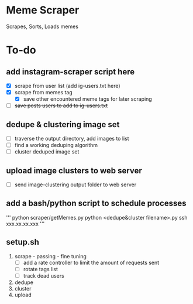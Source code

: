 # Meme Scraper
Scrapes, Sorts, Loads memes

# To-do
## add instagram-scraper script here
  - [x] scrape from user list (add ig-users.txt here)
  - [x] scrape from memes tag
    - [x] save other encountered meme tags for later scraping
   - [ ] ~~save posts users to add to ig-users.txt~~
## dedupe & clustering image set
  - [ ] traverse the output directory, add images to list
  - [ ] find a working deduping algorithm
  - [ ] cluster deduped image set
## upload image clusters to web server
  - [ ] send image-clustering output folder to web server
## add a bash/python script to schedule processes
  '''
    python scraper/getMemes.py
    python <dedupe&cluster filename>.py
    ssh xxx.xx.xx.xxx
  '''
## setup.sh
  1. scrape - passing
    - fine tuning
      - [ ] add a rate controller to limit the amount of requests sent
      - [ ] rotate tags list
      - [ ] track dead users
  2. dedupe
  3. cluster
  4. upload
